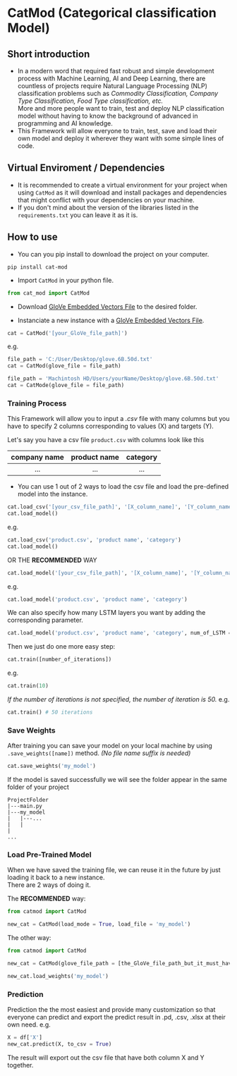 # CatMod (Categorical classification Model)

## Short introduction
- In a modern word that required fast robust and simple development process with Machine Learning, AI and Deep Learning, there are countless of projects require Natural Language Processing (NLP) classification problems such as <i>Commodity Classification, Company Type Classification, Food Type classification, etc.</i><br>
More and more people want to train, test and deploy NLP classification model without having to know the background of advanced in programming and AI knowledge.
- This Framework will allow everyone to train, test, save and load their own model and deploy it wherever they want with some simple lines of code.


## Virtual Enviroment / Dependencies
- It is recommended to create a virtual environment for your project when using `CatMod` as it will download and install packages and dependencies that might conflict with your dependencies on your machine.
- If you don't mind about the version of the libraries listed in the `requirements.txt` you can leave it as it is.

## How to use
- You can you pip install to download the project on your computer.
```
pip install cat-mod
```
- Import `CatMod` in your python file.
```python
from cat_mod import CatMod
```


- Download <a href='https://www.kaggle.com/datasets/watts2/glove6b50dtxt'>GloVe Embedded Vectors File</a> to the desired folder.



- Instanciate a new instance with a <a href='https://www.kaggle.com/datasets/watts2/glove6b50dtxt'>GloVe Embedded Vectors File</a>.
```python
cat = CatMod('[your_GloVe_file_path]')
```
e.g.
```python
file_path = 'C:/User/Desktop/glove.6B.50d.txt'
cat = CatMod(glove_file = file_path)
```

```python
file_path = 'Machintosh HD/Users/yourName/Desktop/glove.6B.50d.txt'
cat = CatMode(glove_file = file_path)
```

### Training Process
This Framework will allow you to input a <i>.csv</i> file with many columns but you have to specify 2 columns corresponding to values (X) and targets (Y).<br>

Let's say you have a csv file `product.csv` with columns look like this<br>

| company name | product name | category |
|:------------:|:------------:|:--------:|
|...           |...           |...       |


- You can use 1 out of 2 ways to load the csv file and load the pre-defined model into the instance.

```python
cat.load_csv('[your_csv_file_path]', '[X_column_name]', '[Y_column_name]')
cat.load_model()
```
e.g.
```python
cat.load_csv('product.csv', 'product name', 'category')
cat.load_model()
```

OR 
THE <b>RECOMMENDED</b> WAY
```python
cat.load_model('[your_csv_file_path]', '[X_column_name]', '[Y_column_name]')
```
e.g.
```python
cat.load_model('product.csv', 'product name', 'category')
```

We can also specify how many LSTM layers you want by adding the corresponding parameter.
```python
cat.load_model('product.csv', 'product name', 'category', num_of_LSTM = 4)
```





Then we just do one more easy step:
```python
cat.train([number_of_iterations])
```
e.g.
```python
cat.train(10)
```
<i>If the number of iterations is not specified, the number of iteration is 50.</i>
e.g.
```python
cat.train() # 50 iterations
```

### Save Weights
After training you can save your model on your local machine by using `.save_weights([name])` method. <i>(No file name suffix is needed)</i>

```python
cat.save_weights('my_model')
```

If the model is saved successfully we will see the folder appear in the same folder of your project
```
ProjectFolder
|---main.py
|---my_model
|   |---...
|   |
|
...
```

### Load Pre-Trained Model
When we have saved the training file, we can reuse it in the future by just loading it back to a new instance.<br>
There are 2 ways of doing it.

The <b>RECOMMENDED</b> way:
```python
from catmod import CatMod

new_cat = CatMod(load_mode = True, load_file = 'my_model')
```

The other way:
```python
from catmod import CatMod

new_cat = CatMod(glove_file_path = [the_GloVe_file_path_but_it_must_have_the_same_dimension_with_the_pre_trained_model])

new_cat.load_weights('my_model')
```

### Prediction
Prediction the the most easiest and provide many customization so that everyone can predict and export the predict result in .pd, .csv, .xlsx at their own need.
e.g.
```python
X = df['X']
new_cat.predict(X, to_csv = True)
```
The result will export out the csv file that have both column X and Y together.

